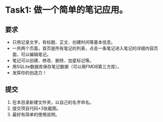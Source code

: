 # Task1: 做一个简单的笔记应用。  
## 要求
* 只用记录文字，有标题、正文、创建时间等基本信息。
* 一共两个页面，首页是所有笔记的列表，点击一条笔记进入笔记的详细内容页面，可以编辑笔记。
* 笔记可以创建、修改、删除、加星标记等。
* 用SQLite数据库保存笔记数据（可以用FMDB第三方库）。
* 发挥你的创造力！

## 提交
1. 在本目录新建文件夹，以自己的名字命名。
2. 提交项目代码+3张截图。
3. 最好有简单的使用说明。